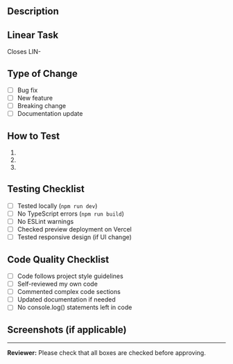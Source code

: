 ## Description
<!-- Describe what this PR does in 2-3 sentences -->

## Linear Task
<!-- Link to Linear task: Closes LIN-XXX -->
Closes LIN-

## Type of Change
- [ ] Bug fix
- [ ] New feature  
- [ ] Breaking change
- [ ] Documentation update

## How to Test
<!-- Describe the steps to test this PR -->
1. 
2. 
3. 

## Testing Checklist
- [ ] Tested locally (`npm run dev`)
- [ ] No TypeScript errors (`npm run build`)
- [ ] No ESLint warnings
- [ ] Checked preview deployment on Vercel
- [ ] Tested responsive design (if UI change)

## Code Quality Checklist
- [ ] Code follows project style guidelines
- [ ] Self-reviewed my own code
- [ ] Commented complex code sections
- [ ] Updated documentation if needed
- [ ] No console.log() statements left in code

## Screenshots (if applicable)
<!-- Add before/after screenshots for UI changes -->

---
**Reviewer:** Please check that all boxes are checked before approving.
